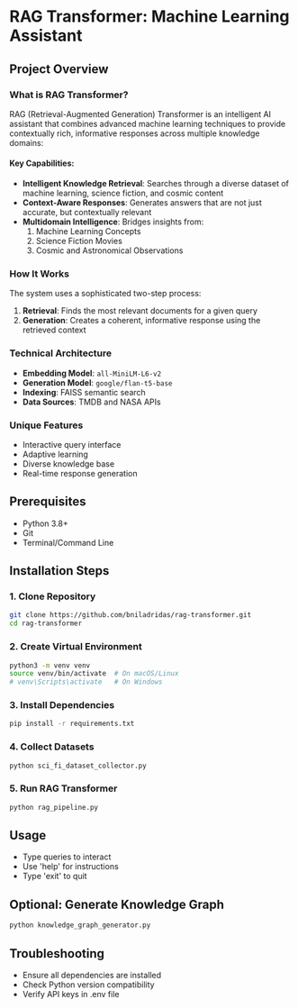 # RAG Transformer: Machine Learning Assistant

## Project Overview

### What is RAG Transformer?

RAG (Retrieval-Augmented Generation) Transformer is an intelligent AI assistant that combines advanced machine learning techniques to provide contextually rich, informative responses across multiple knowledge domains:

#### Key Capabilities:
- **Intelligent Knowledge Retrieval**: Searches through a diverse dataset of machine learning, science fiction, and cosmic content
- **Context-Aware Responses**: Generates answers that are not just accurate, but contextually relevant
- **Multidomain Intelligence**: Bridges insights from:
  1. Machine Learning Concepts
  2. Science Fiction Movies
  3. Cosmic and Astronomical Observations

### How It Works

The system uses a sophisticated two-step process:
1. **Retrieval**: Finds the most relevant documents for a given query
2. **Generation**: Creates a coherent, informative response using the retrieved context

### Technical Architecture
- **Embedding Model**: `all-MiniLM-L6-v2`
- **Generation Model**: `google/flan-t5-base`
- **Indexing**: FAISS semantic search
- **Data Sources**: TMDB and NASA APIs

### Unique Features
- Interactive query interface
- Adaptive learning
- Diverse knowledge base
- Real-time response generation

## Prerequisites
- Python 3.8+
- Git
- Terminal/Command Line

## Installation Steps

### 1. Clone Repository
```bash
git clone https://github.com/bniladridas/rag-transformer.git
cd rag-transformer
```

### 2. Create Virtual Environment
```bash
python3 -m venv venv
source venv/bin/activate  # On macOS/Linux
# venv\Scripts\activate   # On Windows
```

### 3. Install Dependencies
```bash
pip install -r requirements.txt
```

### 4. Collect Datasets
```bash
python sci_fi_dataset_collector.py
```

### 5. Run RAG Transformer
```bash
python rag_pipeline.py
```

## Usage
- Type queries to interact
- Use 'help' for instructions
- Type 'exit' to quit

## Optional: Generate Knowledge Graph
```bash
python knowledge_graph_generator.py
```

## Troubleshooting
- Ensure all dependencies are installed
- Check Python version compatibility
- Verify API keys in .env file